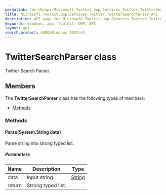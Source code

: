 ```yaml
---
permalink: /en-US/api/Microsoft_Toolkit_Uwp_Services_Twitter_TwitterSearchParser.htm
title: Microsoft.Toolkit.Uwp.Services.Twitter.TwitterSearchParser API 
description: API page for Microsoft.Toolkit.Uwp.Services.Twitter.TwitterSearchParser
keywords: windows, app, toolkit, UWP, API
layout: api
search.product: eADQiWindows 10XVcnh
---
```



# TwitterSearchParser class

Twitter Search Parser.

## Members

The **TwitterSearchParser** class has the following types of members:

* [Methods](#Methods)

### Methods

#### Parse(System.String data)

Parse string into strong typed list.

##### Parameters



| Name | Description | Type || --- | --- | --- || data | Input string. | [String](https://msdn.microsoft.com/library/windows/apps/System.String) || return |Strong typed list. |



